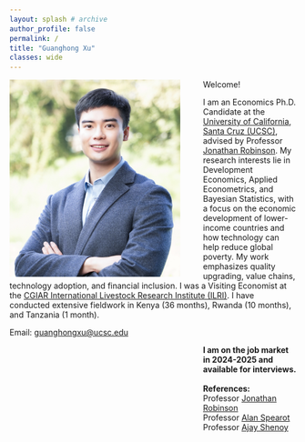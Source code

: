```yaml
---
layout: splash # archive
author_profile: false
permalink: /
title: "Guanghong Xu"
classes: wide
---
```


<img src="/images/xgh.jpg" width="300" align="left" style="display: block; margin-right: 40px;" /> 

Welcome! 

I am an Economics Ph.D. Candidate at the [University of California, Santa Cruz (UCSC)](https://economics.ucsc.edu/), advised by Professor [Jonathan Robinson](https://sites.google.com/view/jmrtwo/home). My research interests lie in Development Economics, Applied Econometrics, and Bayesian Statistics, with a focus on the economic development of lower-income countries and how technology can help reduce global poverty. My work emphasizes quality upgrading, value chains, technology adoption, and financial inclusion. I was a Visiting Economist at the [CGIAR International Livestock Research Institute (ILRI)](https://www.ilri.org/). I have conducted extensive fieldwork in Kenya (36 months), Rwanda (10 months), and Tanzania (1 month).

Email: [guanghongxu@ucsc.edu](mailto:guanghongxu@ucsc.edu)

<div style="margin-left: 340px;">
<strong>I am on the job market in 2024-2025 and available for interviews.</strong><br><br>
    <strong>References:</strong><br>
    Professor <a href="https://sites.google.com/view/jmrtwo/home" target="_blank">Jonathan Robinson</a><br>
    Professor <a href="https://sites.google.com/view/acspearot/home" target="_blank">Alan Spearot</a><br>
    Professor <a href="https://people.ucsc.edu/~azshenoy/" target="_blank">Ajay Shenoy</a>
</div>










